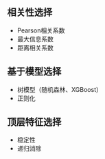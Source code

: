 ## 相关性选择
- Pearson相关系数
- 最大信息系数
- 距离相关系数

## 基于模型选择
- 树模型（随机森林、XGBoost）
- 正则化

## 顶层特征选择
- 稳定性
- 递归消除
